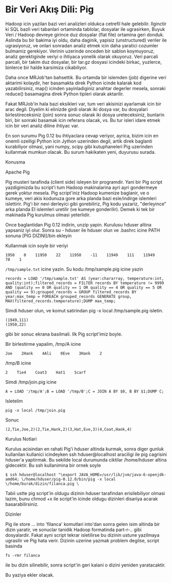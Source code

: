 # Bir Veri Akış Dili: Pig

Hadoop icin yazilan bazi veri analizleri oldukca cetrefil hale
gelebilir. Ilginctir ki SQL bazli veri tabanlari ortaminda tablolar,
dosyalar ile ugrasirken, Buyuk Veri / Hadoop devreye girince duz
dosyalar (flat file) ortamina geri donduk. Aslinda bu bir bakima iyi
oldu, daha daginik, yapisiz (unstructured) veriler ile ugrasiyoruz, ve
onlari sonradan analiz etmek icin daha yaratici cozumler bulmamiz
gerekiyor. Verinin uzerinde onceden bir sablon koymuyoruz, analiz
gerektiginde veriyi o ihtiyaca yonelik olarak okuyoruz. Veri parcali
parcali, bir takim duz dosyalar, bir tar.gz dosyasi icindeki birkac,
yuzlerce, binlerce bir halde karsimiza cikabiliyor.

Daha once MRJob'tan bahsettik. Bu ortamda bir islemden (job) digerine
veri aktarimi kolaydir, her basamakta direk Python icinde kalarak kod
yazabilirsiniz, map() icinden yayinladiginiz anahtar degerler mesela,
sonraki reduce() basamagina direk Python tipleri olarak aktarilir.

Fakat MRJob'in hala bazi eksikleri var, tum veri akisinizi ayarlamak
icin bir arac degil. Diyelim ki elinizde girdi olarak iki dosya var,
bu dosyalari birlestireceksiniz (join) sonra sonuc olarak iki dosya
ureteceksiniz, bunlarin biri, bir sonraki basamak icin referans
olacak, vs. Bu tur isleri idare etmek icin bir veri analiz diline
ihtiyac var.

En son surumu Pig 0.12 bu ihtiyaclara cevap veriyor, ayrica, bizim
icin en onemli ozelligi Python icin Jython uzerinden degil, artik
direk baglanti kurabiliyor olmasi, yani numpy, scipy gibi
kutuphaneleri Pig uzerinden kullanmak mumkun olacak. Bu surum
hakikaten yeni, duyurusu surada.

Konusma

Apache Pig

Pig musteri tarafinda (client side) isleyen bir programdir. Yani bir
Pig script yazdigimizda bu script'i tum Hadoop makinalarina ayri ayri
gondermeye gerek yoktur mesela. Pig script'iniz Hadoop kumenize
baglanir, ve o kumeye, veri akis kodunuza gore arka planda bazi
esle/indirge islemleri islettirir. Pig'i bir nevi derleyici gibi
gorebiliriz, Pig kodu yazariz, "derleyince" arka planda EI islemleri
uretilir (ve kumeye gonderilir). Demek ki tek bir makinada Pig
kurulmus olmasi yeterlidir.

Once baglantidan Pig 0.12 indirin, unzip yapin. Kurulusu hduser altina
yapsaniz iyi olur. Sonra su - hduser ile hduser olun ve .bashrc icine
PATH sonuna [PIG DIZINI]/bin ekleyin

Kullanmak icin soyle bir veriyi

```
1950    0    11950    22    11950    -11    11949    111    11949    78    1
```

`/tmp/sample.txt` icine yazin. Su kodu /tmp/sample.pig icine yazin

```
records = LOAD '/tmp/sample.txt' AS (year:chararray, temperature:int, quality:int);filtered_records = FILTER records BY temperature != 9999 AND (quality == 0 OR quality == 1 OR quality == 4 OR quality == 5 OR quality == 9);grouped_records = GROUP filtered_records BY year;max_temp = FOREACH grouped_records GENERATE group, MAX(filtered_records.temperature);DUMP max_temp;
```

Simdi hduser olun, ve komut satirindan pig -x local /tmp/sample.pig isletin. 

```
(1949,111)
(1950,22)
```

gibi bir sonuc ekrana basilmali. Ilk Pig script'imiz boyle. 

Bir birlestirme yapalim, /tmp/A icine

```
Joe    2Hank    4Ali    0Eve    3Hank    2
```

/tmp/B icine

```
2    Tie4    Coat3    Hat1    Scarf
```

Simdi /tmp/join.pig icine

```
A = LOAD '/tmp/A';B = LOAD '/tmp/B';C = JOIN A BY $0, B BY $1;DUMP C;
```

Isletelim

```
pig -x local /tmp/join.pig
```

Sonuc

```
(2,Tie,Joe,2)(2,Tie,Hank,2)(3,Hat,Eve,3)(4,Coat,Hank,4)
```

Kurulus Notlari

Kurulus acisindan en rahati Pig'i hduser altinda kurmak, sonra diger
gunluk kullanilan kullanici icindeyken ssh hduser@localhost araciligi
ile pig cagrisini hduser'a yaptirmak. Bu sekilde local durumunda
ciktilar /home/hduser altina gidecektir. Bu ssh kullanimina bir ornek
soyle

```
$ ssh hduser@localhost "\export JAVA_HOME=/usr/lib/jvm/java-6-openjdk-amd64; \/home/hduser/pig-0.12.0/bin/pig -x local \/home/burak/dizin/filanca.pig \
```

Tabii ustte pig script'in oldugu dizinin hduser tarafindan
erisilebiliyor olmasi lazim, bunu chmod +x ile script'in icinde oldugu
dizinleri disariya acarak basarabilirsiniz.

Dizinler

Pig ile store ... into 'filanca' komutlari into'dan sonra gelen isim
altinda bir dizin yaratir, ve sonuclar tanidik Hadoop formatinda
part-r-.. gibi dosyalardir. Fakat ayni script tekrar isletilirse bu
dizinin ustune yazilmaya ugrasilir ve Pig hata verir. Dizinin uzerine
yazmak problem degilse, script basinda

```
fs -rmr filanca 
```

ile bu dizin silinebilir, sonra script'in geri kalani o dizini yeniden
yaratacaktir.

Bu yaziya ekler olacak.






